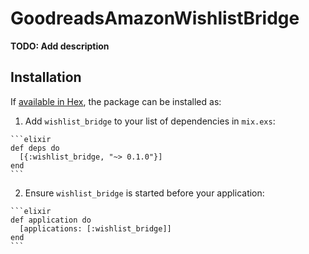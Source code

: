 # GoodreadsAmazonWishlistBridge

**TODO: Add description**

## Installation

If [available in Hex](https://hex.pm/docs/publish), the package can be installed as:

  1. Add `wishlist_bridge` to your list of dependencies in `mix.exs`:

    ```elixir
    def deps do
      [{:wishlist_bridge, "~> 0.1.0"}]
    end
    ```

  2. Ensure `wishlist_bridge` is started before your application:

    ```elixir
    def application do
      [applications: [:wishlist_bridge]]
    end
    ```

